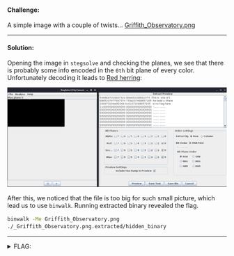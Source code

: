 #### Challenge:

A simple image with a couple of twists... [Griffith_Observatory.png](./Griffith_Observatory.png ":ignore")

---

#### Solution:

Opening the image in `stegsolve` and checking the planes, we see that there is probably some info encoded in the `0th` bit plane of every color.
Unfortunately decoding it leads to [Red herring](https://en.wikipedia.org/wiki/Red_herring):

![red_herring.png](./red_herring.png ":ignore")

After this, we noticed that the file is too big for such small picture, which lead us to use `binwalk`. Running extracted binary revealed the flag.

```bash
binwalk -Me Griffith_Observatory.png
./_Griffith_Observatory.png.extracted/hidden_binary
```

---

<details><summary>FLAG:</summary>

```
utflag{2fbe9adc2ad89c71da48cabe90a121c0}
```

</details>
<br/>
